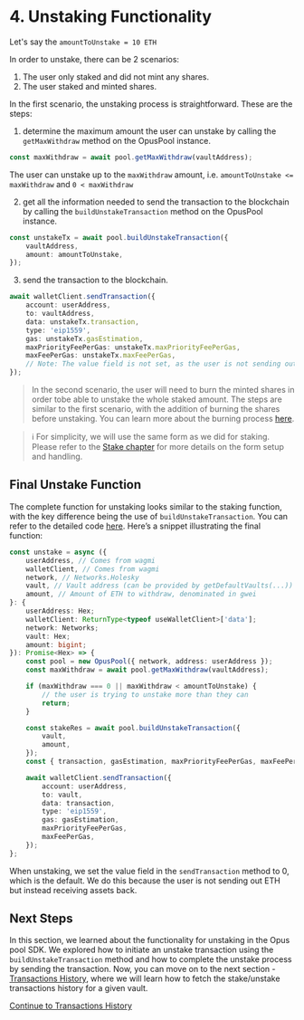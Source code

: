 # 4. Unstaking Functionality

Let's say the `amountToUnstake = 10 ETH`

In order to unstake, there can be 2 scenarios:

1. The user only staked and did not mint any shares.
2. The user staked and minted shares.

In the first scenario, the unstaking process is straightforward. These are the steps:

1. determine the maximum amount the user can unstake by calling the `getMaxWithdraw` method on the OpusPool instance.

```typescript
const maxWithdraw = await pool.getMaxWithdraw(vaultAddress);
```

The user can unstake up to the `maxWithdraw` amount, i.e. `amountToUnstake <= maxWithdraw` and `0 < maxWithdraw`

2. get all the information needed to send the transaction to the blockchain by calling the `buildUnstakeTransaction` method on the OpusPool instance.

```typescript
const unstakeTx = await pool.buildUnstakeTransaction({
    vaultAddress,
    amount: amountToUnstake,
});
```

3. send the transaction to the blockchain.

```typescript
await walletClient.sendTransaction({
    account: userAddress,
    to: vaultAddress,
    data: unstakeTx.transaction,
    type: 'eip1559',
    gas: unstakeTx.gasEstimation,
    maxPriorityFeePerGas: unstakeTx.maxPriorityFeePerGas,
    maxFeePerGas: unstakeTx.maxFeePerGas,
    // Note: The value field is not set, as the user is not sending out ETH but instead receiving assets back
});
```

> In the second scenario, the user will need to burn the minted shares in order tobe able to unstake the whole staked amount. The steps are similar to the first scenario, with the addition of burning the shares before unstaking. You can learn more about the burning process [here][burn].

> ℹ️ For simplicity, we will use the same form as we did for staking. Please refer to the [Stake chapter][stake-chapter] for more details on the form setup and handling.

## Final Unstake Function

The complete function for unstaking looks similar to the staking function, with the key difference being the use of `buildUnstakeTransaction`. You can refer to the detailed code [here][unstake-usage]. Here’s a snippet illustrating the final function:

```typescript
const unstake = async ({
    userAddress, // Comes from wagmi
    walletClient, // Comes from wagmi
    network, // Networks.Holesky
    vault, // Vault address (can be provided by getDefaultVaults(...))
    amount, // Amount of ETH to withdraw, denominated in gwei
}: {
    userAddress: Hex;
    walletClient: ReturnType<typeof useWalletClient>['data'];
    network: Networks;
    vault: Hex;
    amount: bigint;
}): Promise<Hex> => {
    const pool = new OpusPool({ network, address: userAddress });
    const maxWithdraw = await pool.getMaxWithdraw(vaultAddress);

    if (maxWithdraw === 0 || maxWithdraw < amountToUnstake) {
        // the user is trying to unstake more than they can
        return;
    }

    const stakeRes = await pool.buildUnstakeTransaction({
        vault,
        amount,
    });
    const { transaction, gasEstimation, maxPriorityFeePerGas, maxFeePerGas } = stakeRes;

    await walletClient.sendTransaction({
        account: userAddress,
        to: vault,
        data: transaction,
        type: 'eip1559',
        gas: gasEstimation,
        maxPriorityFeePerGas,
        maxFeePerGas,
    });
};
```

When unstaking, we set the value field in the `sendTransaction` method to 0, which is the default. We do this because the user is not sending out ETH but instead receiving assets back.

## Next Steps

In this section, we learned about the functionality for unstaking in the Opus pool SDK. We explored how to initiate an unstake transaction using the `buildUnstakeTransaction` method and how to complete the unstake process by sending the transaction. Now, you can move on to the next section - [Transactions History][transactions-history], where we will learn how to fetch the stake/unstake transactions history for a given vault.

[Continue to Transactions History][transactions-history]

[get-vault-details-chapter]: ./2-vault-details.md
[stake-chapter]: ./3-stake.md
[unstake-usage]: https://github.com/ChorusOne/opus-pool-demo/blob/master/src/hooks/useUnstakeMutation.ts#L40
[transactions-history]: ./7-transactions-history.md
[burn]: ./5-burn-os-token.md
